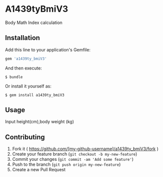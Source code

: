 # A1439tyBmiV3

Body Math Index calculation

## Installation

Add this line to your application's Gemfile:

```ruby
gem 'a1439ty_bmiV3'
```

And then execute:

    $ bundle

Or install it yourself as:

    $ gem install a1439ty_bmiV3

## Usage

Input height(cm),body weight (kg)

## Contributing

1. Fork it ( https://github.com/[my-github-username]/a1439ty_bmiV3/fork )
2. Create your feature branch (`git checkout -b my-new-feature`)
3. Commit your changes (`git commit -am 'Add some feature'`)
4. Push to the branch (`git push origin my-new-feature`)
5. Create a new Pull Request
